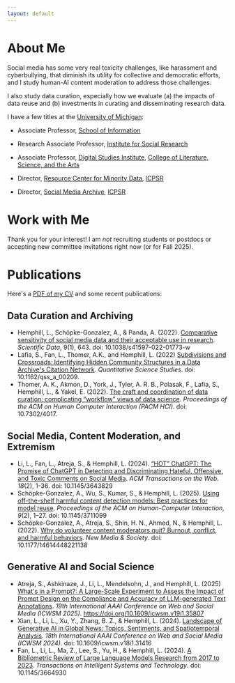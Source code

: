 ```yaml
---
layout: default
---
```


# About Me

 Social media has some very real toxicity challenges, like harassment and cyberbullying, that diminish its utility for collective and democratic efforts, and I study human-AI content moderation to address those challenges. 
 
I also study data curation, especially how we evaluate (a) the impacts of data reuse and (b) investments in curating and disseminating research data. 

I have a few titles at the [University of Michigan](http://www.umich.edu):

* Associate Professor, [School of Information](https://www.si.umich.edu/)
* Research Associate Professor, [Institute for Social Research](http://home.isr.umich.edu/)
* Associate Professor, [Digital Studies Institute](https://www.digitalstudies.umich.edu/), [College of Literature, Science, and the Arts](https://lsa.umich.edu/)

* Director, [Resource Center for Minority Data](http://www.icpsr.umich.edu/RCMD), [ICPSR](http://www.icpsr.umich.edu/icpsrweb/)
* Director, [Social Media Archive](http://socialmediaarchive.org), [ICPSR](http://www.icpsr.umich.edu/icpsrweb/)

# Work with Me

Thank you for your interest! I am *not* recruiting students or postdocs or accepting new committee invitations right now (or for Fall 2025).

# Publications

Here's a [PDF of my CV](/files/hemphill_cv.pdf) and some recent publications:

## Data Curation and Archiving

* Hemphill, L., Schöpke-Gonzalez, A., & Panda, A. (2022). [Comparative sensitivity of social media data and their acceptable use in research](https://www.nature.com/articles/s41597-022-01773-w). _Scientific Data_, 9(1), 643. doi: 10.1038/s41597-022-01773-w
* Lafia, S., Fan, L., Thomer, A.K., and Hemphill, L. (2022) [Subdivisions and Crossroads: Identifying Hidden Community Structures in a Data Archive's Citation Network](https://direct.mit.edu/qss/article/3/3/694/112945/Subdivisions-and-crossroads-Identifying-hidden). _Quantitative Science Studies_. doi: 10.1162/qss_a_00209.
* Thomer, A. K., Akmon, D., York, J., Tyler, A. R. B., Polasak, F., Lafia, S., Hemphill, L., & Yakel, E. (2022). [The craft and coordination of data curation: complicating “workflow” views of data science](https://doi.org/10.7302/4017). _Proceedings of the ACM on Human Computer Interaction (PACM HCI)_. doi: 10.7302/4017.

## Social Media, Content Moderation, and Extremism

* Li, L., Fan, L., Atreja, S., & Hemphill, L. (2024). [“HOT” ChatGPT: The Promise of ChatGPT in Detecting and Discriminating Hateful, Offensive, and Toxic Comments on Social Media](https://doi.org/10.1145/3643829). _ACM Transactions on the Web. 18_(2), 1-36. doi: 10.1145/3643829
* Schöpke-Gonzalez, A., Wu, S., Kumar, S., & Hemphill, L. (2025). [Using off-the-shelf harmful content detection models: Best practices for model reuse](https://doi.org/10.1145/3711099). _Proceedings of the ACM on Human-Computer Interaction, 9_(2), 1–27. doi: 10.1145/3711099
* Schöpke-Gonzalez, A., Atreja, S., Shin, H. N., Ahmed, N., & Hemphill, L. (2022). [Why do volunteer content moderators quit? Burnout, conflict, and harmful behaviors](https://journals.sagepub.com/eprint/BBWM7VPP9JCWFWFZMIZY/full). _New Media & Society_. doi: 10.1177/14614448221138

## Generative AI and Social Science

* Atreja, S., Ashkinaze, J., Li, L., Mendelsohn, J., and Hemphill, L. (2025) [What's in a Prompt?: A Large-Scale Experiment to Assess the Impact of Prompt Design on the Compliance and Accuracy of LLM-generated Text Annotations](https://doi.org/10.1609/icwsm.v19i1.35807). _19th International AAAI Conference on Web and Social Media (ICWSM 2025)_. https://doi.org/10.1609/icwsm.v19i1.35807
* Xian, L., Li, L., Xu, Y., Zhang, B. Z., & Hemphill, L. (2024). [Landscape of Generative AI in Global News: Topics, Sentiments, and Spatiotemporal Analysis](10.1609/https://doi.org/icwsm.v18i1.31416). _18th International AAAI Conference on Web and Social Media (ICWSM 2024)_. doi: 10.1609/icwsm.v18i1.31416
* Fan, L., Li, L., Ma, Z., Lee, S., Yu, H., & Hemphill, L. (2024). [A Bibliometric Review of Large Language Models Research from 2017 to 2023](https://doi.org/10.1145/3664930). _Transactions on Intelligent Systems and Technology_. doi: 10.1145/3664930
